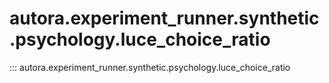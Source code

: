 # autora.experiment\_runner.synthetic.psychology.luce\_choice\_ratio

::: autora.experiment_runner.synthetic.psychology.luce_choice_ratio